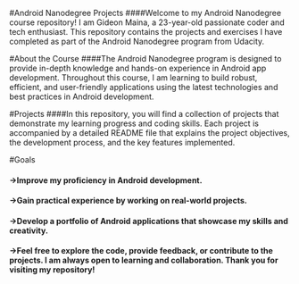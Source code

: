 #Android Nanodegree Projects
####Welcome to my Android Nanodegree course repository! I am Gideon Maina, a 23-year-old passionate coder and tech enthusiast. This repository contains the projects and exercises I have completed as part of the Android Nanodegree program from Udacity.

#About the Course
####The Android Nanodegree program is designed to provide in-depth knowledge and hands-on experience in Android app development. Throughout this course, I am learning to build robust, efficient, and user-friendly applications using the latest technologies and best practices in Android development.

#Projects
####In this repository, you will find a collection of projects that demonstrate my learning progress and coding skills. Each project is accompanied by a detailed README file that explains the project objectives, the development process, and the key features implemented.

#Goals
#### ->Improve my proficiency in Android development.
#### ->Gain practical experience by working on real-world projects.
#### ->Develop a portfolio of Android applications that showcase my skills and creativity.
#### ->Feel free to explore the code, provide feedback, or contribute to the projects. I am always open to learning and collaboration. Thank you for visiting my repository!
